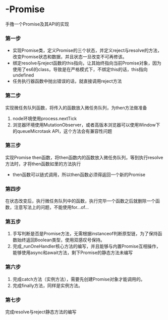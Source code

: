 # -Promise
手撸一个Promise及其API的实现


### 第一步
- 实现Promise类，定义Promise的三个状态，并定义reject与resolve的方法，改变Promise状态和数据，并且状态一旦改变不可再修该。
- 绑定resolve与reject函数的this指向，让其始终指向当前Promise对象，因为使用了es6的class，导致是在严格模式下，不绑定this的话，this指向undefined
- 任务执行器函数中抛出错误的话，就直接调用reject方法

### 第二步
实现微任务队列函数，将传入的函数放入微任务队列，为then方法做准备
1. node环境使用process.nextTick
2. 浏览器环境使用MutationObserver，或者高版本浏览器可以使用Window下的queueMicrotask API，这个方法会有兼容性问题

### 第三步
实现Promise then函数，将then函数内的函数放入微任务队列，等到执行resolve方法时，才将then函数如里的方法执行
- then函数可以链式调用，所以then函数必须得返回一个新的Promise

### 第四步
在状态改变后，执行微任务队列中的函数，执行完毕一个函数之后就删除一个函数，注意写法上的问题，不能使用for...of...

### 第五步
1. 手写判断是否是Promise方法，无需根据instanceof判断原型链，为了保持函数始终返回Boolean类型，使用双感叹号保持。
2. 完成_runOneHandler核心方法的编写，并且能够与内置Promise互相操作，能够使用async和await方法，剩下Promise的静态方法未编写

### 第六步
1. 完成catch方法（实例方法），需要先创建Promise对象才能调用的。
2. 完成finally方法，同样是实例方法。

### 第七步
完成resolve与reject静态方法的编写